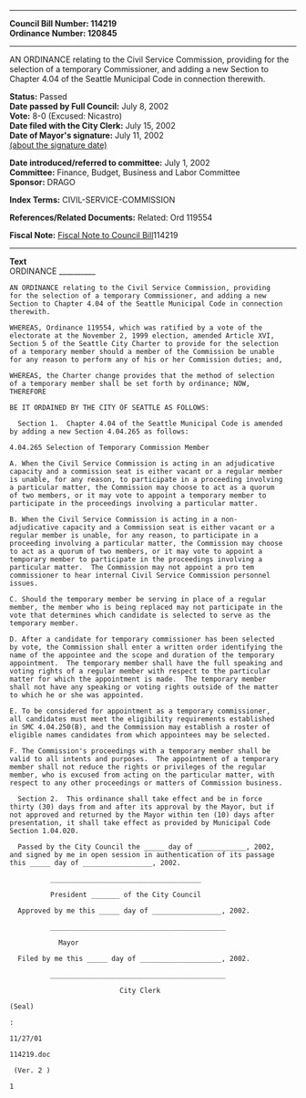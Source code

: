 * * * * *  
  
**Council Bill Number: [](#h0)[](#h2)114219**   
**Ordinance Number: 120845**  
  
* * * * *  
  
AN ORDINANCE relating to the Civil Service Commission, providing for the selection of a temporary Commissioner, and adding a new Section to Chapter 4.04 of the Seattle Municipal Code in connection therewith.  
  
**Status:** Passed   
**Date passed by Full Council:** July 8, 2002   
**Vote:** 8-0 (Excused: Nicastro)   
**Date filed with the City Clerk:** July 15, 2002   
**Date of Mayor's signature:** July 11, 2002   
[(about the signature date)](/~public/approvaldate.htm)   
  
  
**Date introduced/referred to committee:** July 1, 2002   
**Committee:** Finance, Budget, Business and Labor Committee   
**Sponsor:** DRAGO   
  
**Index Terms:** CIVIL-SERVICE-COMMISSION  
  
**References/Related Documents:** Related: Ord 119554  
  
**Fiscal Note:** [Fiscal Note to Council Bill](http://clerk.seattle.gov/~public/fnote/114219.htm)[](#h1)[](#h3)114219  
  
* * * * *  
  
**Text**  
    ORDINANCE __________  
  
    AN ORDINANCE relating to the Civil Service Commission, providing  
    for the selection of a temporary Commissioner, and adding a new  
    Section to Chapter 4.04 of the Seattle Municipal Code in connection  
    therewith.  
  
    WHEREAS, Ordinance 119554, which was ratified by a vote of the  
    electorate at the November 2, 1999 election, amended Article XVI,  
    Section 5 of the Seattle City Charter to provide for the selection  
    of a temporary member should a member of the Commission be unable  
    for any reason to perform any of his or her Commission duties; and,  
  
    WHEREAS, the Charter change provides that the method of selection  
    of a temporary member shall be set forth by ordinance; NOW,  
    THEREFORE  
  
    BE IT ORDAINED BY THE CITY OF SEATTLE AS FOLLOWS:  
  
      Section 1.  Chapter 4.04 of the Seattle Municipal Code is amended  
    by adding a new Section 4.04.265 as follows:  
  
    4.04.265 Selection of Temporary Commission Member  
  
    A. When the Civil Service Commission is acting in an adjudicative  
    capacity and a commission seat is either vacant or a regular member  
    is unable, for any reason, to participate in a proceeding involving  
    a particular matter, the Commission may choose to act as a quorum  
    of two members, or it may vote to appoint a temporary member to  
    participate in the proceedings involving a particular matter.  
  
    B. When the Civil Service Commission is acting in a non-  
    adjudicative capacity and a Commission seat is either vacant or a  
    regular member is unable, for any reason, to participate in a  
    proceeding involving a particular matter, the Commission may choose  
    to act as a quorum of two members, or it may vote to appoint a  
    temporary member to participate in the proceedings involving a  
    particular matter.  The Commission may not appoint a pro tem  
    commissioner to hear internal Civil Service Commission personnel  
    issues.  
  
    C. Should the temporary member be serving in place of a regular  
    member, the member who is being replaced may not participate in the  
    vote that determines which candidate is selected to serve as the  
    temporary member.  
  
    D. After a candidate for temporary commissioner has been selected  
    by vote, the Commission shall enter a written order identifying the  
    name of the appointee and the scope and duration of the temporary  
    appointment.  The temporary member shall have the full speaking and  
    voting rights of a regular member with respect to the particular  
    matter for which the appointment is made.  The temporary member  
    shall not have any speaking or voting rights outside of the matter  
    to which he or she was appointed.  
  
    E. To be considered for appointment as a temporary commissioner,  
    all candidates must meet the eligibility requirements established  
    in SMC 4.04.250(B), and the Commission may establish a roster of  
    eligible names candidates from which appointees may be selected.  
  
    F. The Commission's proceedings with a temporary member shall be  
    valid to all intents and purposes.  The appointment of a temporary  
    member shall not reduce the rights or privileges of the regular  
    member, who is excused from acting on the particular matter, with  
    respect to any other proceedings or matters of Commission business.  
  
      Section 2.  This ordinance shall take effect and be in force  
    thirty (30) days from and after its approval by the Mayor, but if  
    not approved and returned by the Mayor within ten (10) days after  
    presentation, it shall take effect as provided by Municipal Code  
    Section 1.04.020.  
  
      Passed by the City Council the _____ day of ____________, 2002,  
    and signed by me in open session in authentication of its passage  
    this _____ day of _________________, 2002.  
  
              _____________________________________  
  
              President _______ of the City Council  
  
      Approved by me this _____ day of _________________, 2002.  
  
              ___________________________________________  
  
                Mayor  
  
      Filed by me this _____ day of ____________________, 2002.  
  
              ___________________________________________  
  
                               City Clerk  
  
    (Seal)  
  
    :  
  
    11/27/01  
  
    114219.doc  
  
     (Ver. 2 )  
  
    1  
